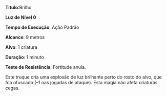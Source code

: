 **Titulo**:Brilho

**Luz de Nível 0**

**Tempo de Execução**: Ação Padrão

**Alcance**: 9 metros

**Alvo**: 1 criatura

**Duração**: 1 minuto

**Teste de Resistência**: Fortitude anula.

Este truque cria uma explosão de luz
brilhante perto do rosto do alvo, que fca
ofuscado (–1 nas jogadas de ataque). Esta
magia não afeta criaturas cegas.
